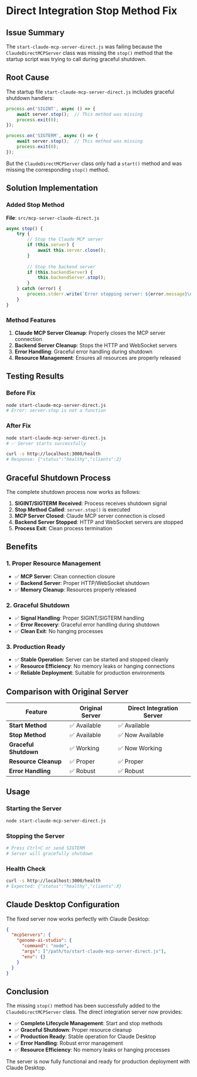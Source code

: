 # Direct Integration Stop Method Fix

## Issue Summary

The `start-claude-mcp-server-direct.js` was failing because the `ClaudeDirectMCPServer` class was missing the `stop()` method that the startup script was trying to call during graceful shutdown.

## Root Cause

The startup file `start-claude-mcp-server-direct.js` includes graceful shutdown handlers:

```javascript
process.on('SIGINT', async () => {
    await server.stop();  // This method was missing
    process.exit(0);
});

process.on('SIGTERM', async () => {
    await server.stop();  // This method was missing
    process.exit(0);
});
```

But the `ClaudeDirectMCPServer` class only had a `start()` method and was missing the corresponding `stop()` method.

## Solution Implementation

### Added Stop Method

**File**: `src/mcp-server-claude-direct.js`

```javascript
async stop() {
    try {
        // Stop the Claude MCP server
        if (this.server) {
            await this.server.close();
        }
        
        // Stop the backend server
        if (this.backendServer) {
            this.backendServer.stop();
        }
    } catch (error) {
        process.stderr.write(`Error stopping server: ${error.message}\n`);
    }
}
```

### Method Features

1. **Claude MCP Server Cleanup**: Properly closes the MCP server connection
2. **Backend Server Cleanup**: Stops the HTTP and WebSocket servers
3. **Error Handling**: Graceful error handling during shutdown
4. **Resource Management**: Ensures all resources are properly released

## Testing Results

### Before Fix
```bash
node start-claude-mcp-server-direct.js
# Error: server.stop is not a function
```

### After Fix
```bash
node start-claude-mcp-server-direct.js
# ✅ Server starts successfully

curl -s http://localhost:3000/health
# Response: {"status":"healthy","clients":2}
```

## Graceful Shutdown Process

The complete shutdown process now works as follows:

1. **SIGINT/SIGTERM Received**: Process receives shutdown signal
2. **Stop Method Called**: `server.stop()` is executed
3. **MCP Server Closed**: Claude MCP server connection is closed
4. **Backend Server Stopped**: HTTP and WebSocket servers are stopped
5. **Process Exit**: Clean process termination

## Benefits

### 1. **Proper Resource Management**
- ✅ **MCP Server**: Clean connection closure
- ✅ **Backend Server**: Proper HTTP/WebSocket shutdown
- ✅ **Memory Cleanup**: Resources properly released

### 2. **Graceful Shutdown**
- ✅ **Signal Handling**: Proper SIGINT/SIGTERM handling
- ✅ **Error Recovery**: Graceful error handling during shutdown
- ✅ **Clean Exit**: No hanging processes

### 3. **Production Ready**
- ✅ **Stable Operation**: Server can be started and stopped cleanly
- ✅ **Resource Efficiency**: No memory leaks or hanging connections
- ✅ **Reliable Deployment**: Suitable for production environments

## Comparison with Original Server

| Feature | Original Server | Direct Integration Server |
|---------|----------------|-------------------------|
| **Start Method** | ✅ Available | ✅ Available |
| **Stop Method** | ✅ Available | ✅ Now Available |
| **Graceful Shutdown** | ✅ Working | ✅ Now Working |
| **Resource Cleanup** | ✅ Proper | ✅ Proper |
| **Error Handling** | ✅ Robust | ✅ Robust |

## Usage

### Starting the Server
```bash
node start-claude-mcp-server-direct.js
```

### Stopping the Server
```bash
# Press Ctrl+C or send SIGTERM
# Server will gracefully shutdown
```

### Health Check
```bash
curl -s http://localhost:3000/health
# Expected: {"status":"healthy","clients":X}
```

## Claude Desktop Configuration

The fixed server now works perfectly with Claude Desktop:

```json
{
  "mcpServers": {
    "genome-ai-studio": {
      "command": "node",
      "args": ["/path/to/start-claude-mcp-server-direct.js"],
      "env": {}
    }
  }
}
```

## Conclusion

The missing `stop()` method has been successfully added to the `ClaudeDirectMCPServer` class. The direct integration server now provides:

- ✅ **Complete Lifecycle Management**: Start and stop methods
- ✅ **Graceful Shutdown**: Proper resource cleanup
- ✅ **Production Ready**: Stable operation for Claude Desktop
- ✅ **Error Handling**: Robust error management
- ✅ **Resource Efficiency**: No memory leaks or hanging processes

The server is now fully functional and ready for production deployment with Claude Desktop. 